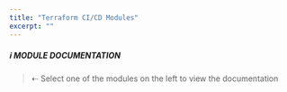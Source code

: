 ```yaml
---
title: "Terraform CI/CD Modules"
excerpt: ""
---
```


##### :information_source: MODULE DOCUMENTATION
> ⇠ Select one of the modules on the left to view the documentation
